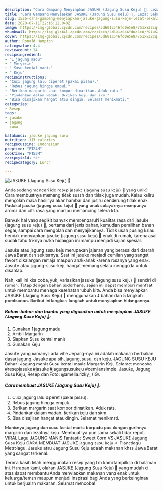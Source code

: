 ```yaml
---
description: "Cara Gampang Menyiapkan JASUKE (Jagung Susu Keju) 🧡, Lezat Sekali"
title: "Cara Gampang Menyiapkan JASUKE (Jagung Susu Keju) 🧡, Lezat Sekali"
slug: 1526-cara-gampang-menyiapkan-jasuke-jagung-susu-keju-lezat-sekali
date: 2020-07-11T22:16:12.040Z
image: https://img-global.cpcdn.com/recipes/5d601c646fd0e5e8/751x532cq70/jasuke-jagung-susu-keju-🧡-foto-resep-utama.jpg
thumbnail: https://img-global.cpcdn.com/recipes/5d601c646fd0e5e8/751x532cq70/jasuke-jagung-susu-keju-🧡-foto-resep-utama.jpg
cover: https://img-global.cpcdn.com/recipes/5d601c646fd0e5e8/751x532cq70/jasuke-jagung-susu-keju-🧡-foto-resep-utama.jpg
author: Ronald Hampton
ratingvalue: 4.4
reviewcount: 14
recipeingredient:
- "1 jagung madu"
- " Margarin"
- " Susu kental manis"
- " Keju"
recipeinstructions:
- "Cuci jagung lalu diperet (pakai pisau)."
- "Rebus jagung hingga empuk."
- "Berikan margarin saat kompor dimatikan. Aduk rata."
- "Pindahkan dalam wadah. Berikan keju dan skm."
- "Bisa disajikan hangat atau dingin. Selamat menikmati."
categories:
- Resep
tags:
- jasuke
- jagung
- susu

katakunci: jasuke jagung susu 
nutrition: 113 calories
recipecuisine: Indonesian
preptime: "PT24M"
cooktime: "PT53M"
recipeyield: "3"
recipecategory: Lunch

---
```



![JASUKE (Jagung Susu Keju) 🧡](https://img-global.cpcdn.com/recipes/5d601c646fd0e5e8/751x532cq70/jasuke-jagung-susu-keju-🧡-foto-resep-utama.jpg)

Anda sedang mencari ide resep jasuke (jagung susu keju) 🧡 yang unik? Cara membuatnya memang tidak susah dan tidak juga mudah. Kalau keliru mengolah maka hasilnya akan hambar dan justru cenderung tidak enak. Padahal jasuke (jagung susu keju) 🧡 yang enak selayaknya mempunyai aroma dan cita rasa yang mampu memancing selera kita.

Banyak hal yang sedikit banyak mempengaruhi kualitas rasa dari jasuke (jagung susu keju) 🧡, pertama dari jenis bahan, kemudian pemilihan bahan segar, sampai cara mengolah dan menyajikannya. Tidak usah pusing kalau hendak menyiapkan jasuke (jagung susu keju) 🧡 enak di rumah, karena asal sudah tahu triknya maka hidangan ini mampu menjadi sajian spesial.

Jasuke atau jagung susu keju merupakan jajanan yang berasal dari daerah Jawa Barat dan sekitarnya. Saat ini jasuke menjadi cemilan yang sangat favorit dikalangan remaja maupun anak-anak karena rasanya yang enak. Jasuke atau jagung-susu-keju hangat memang selalu menggoda untuk disantap.


Nah, kali ini kita coba, yuk, variasikan jasuke (jagung susu keju) 🧡 sendiri di rumah. Tetap dengan bahan sederhana, sajian ini dapat memberi manfaat untuk membantu menjaga kesehatan tubuh kita. Anda bisa menyiapkan JASUKE (Jagung Susu Keju) 🧡 menggunakan 4 bahan dan 5 langkah pembuatan. Berikut ini langkah-langkah untuk menyiapkan hidangannya.

<!--inarticleads1-->

##### Bahan-bahan dan bumbu yang digunakan untuk menyiapkan JASUKE (Jagung Susu Keju) 🧡:

1. Gunakan 1 jagung madu
1. Ambil  Margarin
1. Siapkan  Susu kental manis
1. Gunakan  Keju


Jasuke yang namanya ada vibe Jepang-nya ini adalah makanan berbahan dasar jagung. Jasuke apa sih, jagung, susu, dan keju. JAGUNG SUSU KEJU Bahan: Jagung manis Susu kental manis Margarin Keju Selamat mencoba #resepjasuke #jasuke #jagungsusukeju #cemilansimple. Jasuke, Jagung Susu Keju, Resep dan Foto: @amelia.rizky_ (IG). 

<!--inarticleads2-->

##### Cara membuat JASUKE (Jagung Susu Keju) 🧡:

1. Cuci jagung lalu diperet (pakai pisau).
1. Rebus jagung hingga empuk.
1. Berikan margarin saat kompor dimatikan. Aduk rata.
1. Pindahkan dalam wadah. Berikan keju dan skm.
1. Bisa disajikan hangat atau dingin. Selamat menikmati.


Manisnya jagung dan susu kental manis berpadu pas dengan gurihnya margarin dan lezatnya keju. Membuatnya pun sama sekali tidak repot. VIRAL Lagu JAGUNG MANIS Fantastic Sweet Corn VS JASUKE Jagung Susu Keju CARA MEMBUAT JASUKE jagung susu keju ♬ Planetlagu - Metrolagu. Jasuke atau Jagung Susu Keju adalah makanan khas Jawa Barat yang sangat terkenal. 

Terima kasih telah menggunakan resep yang tim kami tampilkan di halaman ini. Harapan kami, olahan JASUKE (Jagung Susu Keju) 🧡 yang mudah di atas dapat membantu Anda menyiapkan makanan yang enak untuk keluarga/teman maupun menjadi inspirasi bagi Anda yang berkeinginan untuk berjualan makanan. Selamat mencoba!
